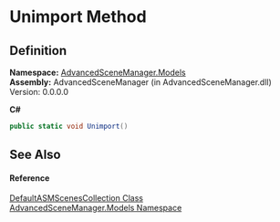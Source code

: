 # Unimport Method




## Definition
**Namespace:** <a href="N_AdvancedSceneManager_Models">AdvancedSceneManager.Models</a>  
**Assembly:** AdvancedSceneManager (in AdvancedSceneManager.dll) Version: 0.0.0.0

**C#**
``` C#
public static void Unimport()
```



## See Also


#### Reference
<a href="T_AdvancedSceneManager_Models_DefaultASMScenesCollection">DefaultASMScenesCollection Class</a>  
<a href="N_AdvancedSceneManager_Models">AdvancedSceneManager.Models Namespace</a>  
